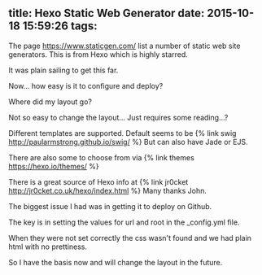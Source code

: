 title: Hexo Static Web Generator
date: 2015-10-18 15:59:26
tags:
---

The page https://www.staticgen.com/ list a number of static web site generators.
This is from Hexo which is highly starred.

It was plain sailing to get this far.

Now... how easy is it to configure and deploy?

Where did my layout go?

Not so easy to change the layout...
Just requires some reading...?

Different templates are supported.
Default seems to be {% link swig http://paularmstrong.github.io/swig/ %}
But can also have Jade or EJS.

There are also some to choose from via {% link themes https://hexo.io/themes/ %}

There is a great source of Hexo info at {% link jr0cket http://jr0cket.co.uk/hexo/index.html %}
Many thanks John.

The biggest issue I had was in getting it to deploy on Github.

The key is in setting the values for url and root in the _config.yml file.

When they were not set correctly the css wasn't found and we had plain html with no prettiness.

So I have the basis now and will change the layout in the future.

